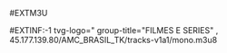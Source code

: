#EXTM3U 

#EXTINF:-1 
tvg-logo="
group-title="FILMES E SERIES" ,
45.177.139.80/AMC_BRASIL_TK/tracks-v1a1/mono.m3u8
